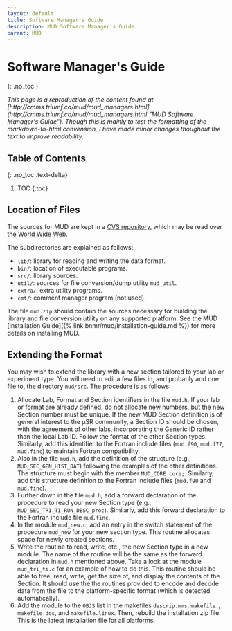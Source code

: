 ```yaml
---
layout: default
title: Software Manager's Guide
description: MUD Software Manager's Guide.
parent: MUD
---
```


# Software Manager's Guide
{: .no_toc }

<i>
This page is a reproduction of the content found at
[http://cmms.triumf.ca/mud/mud_managers.html](http://cmms.triumf.ca/mud/mud_managers.html "MUD Software Manager's Guide").
Though this is mainly to test the formatting of the markdown-to-html convension,
I have made minor changes thoughout the text to improve readability.
</i>

## Table of Contents
{: .no_toc .text-delta}

1. TOC
{:toc}

## Location of Files

The sources for MUD are kept in a [CVS repository],
which may be read over the [World Wide Web].

The subdirectories are explained as follows:

- `lib/`: library for reading and writing the data format.
- `bin/`: location of executable programs.
- `src/`: library sources.
- `util/`: sources for file conversion/dump utility `mud_util`.
- `extra/`: extra utility programs.
- `cmt/`: comment manager program (not used). 

The file `mud.zip` should contain the
sources necessary for building the library and
file conversion utility on any supported platform.
See the MUD
[Installation Guide]({% link bnmr/mud/installation-guide.md %})
for more details on installing MUD.

## Extending the Format

You may wish to extend the library with a
new section tailored to your lab or experiment type.
You will need to edit a few files in, and probably add one file to,
the directory `mud/src`.
The procedure is as follows:

1. Allocate Lab, Format and Section identifiers in the file `mud.h`.
   If your lab or format are already defined, do not allocate new numbers,
   but the new Section number must be unique. If the new MUD Section definition
   is of general interest to the µSR community, a Section ID should be chosen,
   with the agreement of other labs,
   incorporating the Generic ID rather than the local Lab ID.
   Follow the format of the other Section types.
   Similarly, add this identifier to the Fortran include files
   (`mud.f90`, `mud.f77`, `mud.finc`) to maintain Fortran compatibility.
2. Also in the file `mud.h`, add the definition of the structure
   (e.g., `MUD_SEC_GEN_HIST_DAT`)
   following the examples of the other definitions.
   The structure must begin with the member `MUD_CORE core;`.
   Similarly, add this structure definition to the Fortran include files
   (`mud.f90` and `mud.finc`).
3. Further down in the file `mud.h`,
   add a forward declaration of the procedure to read your new Section type
   (e.g., `MUD_SEC_TRI_TI_RUN_DESC_proc`).
   Similarly, add this forward declaration to
   the Fortran include file `mud.finc`.
4. In the module `mud_new.c`, add an entry in the switch statement of the
   procedure `mud_new` for your new section type.
   This routine allocates space for newly created sections.
5. Write the routine to read, write, etc., the new Section type in a new module.
   The name of the routine will be the same as the forward declaration in
   `mud.h` mentioned above.
   Take a look at the module `mud_tri_ti.c` for an example of how to do this.
   This routine should be able to free, read, write, get the size of,
   and display the contents of the Section.
   It should use the the routines provided to encode and decode data from the
   file to the platform-specific format (which is detected automatically).
6. Add the module to the `OBJS` list in the makefiles
   `descrip.mms`, `makefile.`, `makefile.dos`, and `makefile.linux`.
   Then, rebuild the installation zip file.
   This is the latest installation file for all platforms.

[CVS repository]: https://dasdevpc2.triumf.ca/cgi-bin/cvsweb.cgi/mud/?cvsroot=MUSR
[World Wide Web]: https://en.wikipedia.org/wiki/World_Wide_Web
